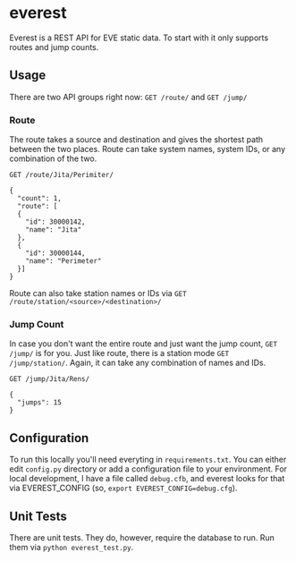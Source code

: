 everest
=======

Everest is a REST API for EVE static data. To start with it only supports routes and jump counts.

Usage
-----
There are two API groups right now: `GET /route/` and `GET /jump/`

### Route
The route takes a source and destination and gives the shortest path between the two places. Route can take system names, system IDs, or any combination of the two.

    GET /route/Jita/Perimiter/

    {
      "count": 1,
      "route": [
      {
        "id": 30000142,
        "name": "Jita"
      },
      {
        "id": 30000144,
        "name": "Perimeter"
      }]
    }

Route can also take station names or IDs via `GET /route/station/<source>/<destination>/`

### Jump Count
In case you don't want the entire route and just want the jump count, `GET /jump/` is for you. Just like route, there is a station mode `GET /jump/station/`. Again, it can take any combination of names and IDs.

    GET /jump/Jita/Rens/

    {
      "jumps": 15
    }

Configuration
-------------
To run this locally you'll need everyting in `requirements.txt`. You can either edit `config.py` directory or add a configuration file to your environment. For local development, I have a file called `debug.cfb`, and everest looks for that via EVEREST_CONFIG (so, `export EVEREST_CONFIG=debug.cfg`).

Unit Tests
----------
There are unit tests. They do, however, require the database to run. Run them via `python everest_test.py`.
